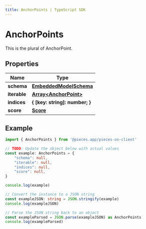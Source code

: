 ```yaml
---
title: AnchorPoints | TypeScript SDK
---
```



# AnchorPoints

This is the plural of AnchorPoint.

## Properties

Name | Type
------------ | -------------
**schema** | [**EmbeddedModelSchema**](EmbeddedModelSchema)
**iterable** | [**Array&lt;AnchorPoint&gt;**](AnchorPoint)
**indices** | **\{ [key: string]: number; \}**
**score** | [**Score**](Score)

## Example

```typescript
import { AnchorPoints } from '@pieces.app/pieces-os-client'

// TODO: Update the object below with actual values
const example: AnchorPoints = {
    "schema": null,
    "iterable": null,
    "indices": null,
    "score": null,
}

console.log(example)

// Convert the instance to a JSON string
const exampleJSON: string = JSON.stringify(example)
console.log(exampleJSON)

// Parse the JSON string back to an object
const exampleParsed = JSON.parse(exampleJSON) as AnchorPoints
console.log(exampleParsed)
```


